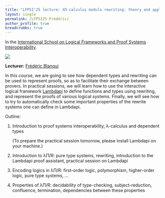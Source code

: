 ```yaml
---
title: "LFPSI'25 lecture: λΠ-calculus modulo rewriting: theory and applications"
layout: single
permalink: /LFPSI25-Frédéric/
author_profile: true
breadcrumbs: true
---
```


In the [International School on Logical Frameworks and Proof Systems Interoperability](../LFPSI25).

<img src="https://blanqui.gitlabpages.inria.fr/img/photo.jpg">

**Lecturer:** [Frédéric Blanqui](https://blanqui.gitlabpages.inria.fr/)

In this course, we are going to see how dependent types and rewriting can be used to represent proofs, so as to facilitate their exchange between provers. In practical sessions, we will learn how to use the interactive logical framework [Lambdapi](https://github.com/Deducteam/lambdapi) to define functions and types using rewriting, and represent the proofs of various logical systems. Finally, we will see how to try to automatically check some important properties of the rewrite systems one can define in Lambdapi.

Outline:

1. Introduction to proof systems interoperability, λ-calculus and
   dependent types

    (To prepare the practical session tomorrow, please install Lambdapi on your machine.)

2. Introduction to λΠ/R: pure type systems, rewriting, introduction to the Lambdapi proof assistant, practical session on Lambdapi

3. Encoding logics in λΠ/R: first-order logic, polymorphism, higher-order logic, pure type systems, …

4. Properties of λΠ/R: decidability of type-checking, subject-reduction, confluence, termination, dependencies between these properties

